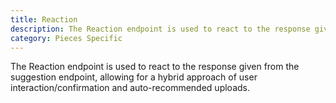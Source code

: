 ```yaml
---
title: Reaction
description: The Reaction endpoint is used to react to the response given from the suggestion endpoint, allowing for a hybrid approach of user interaction/confirmation and auto-recommended uploads.
category: Pieces Specific
---
```


The Reaction endpoint is used to react to the response given from the suggestion endpoint, allowing for a hybrid approach of user interaction/confirmation and auto-recommended uploads.
